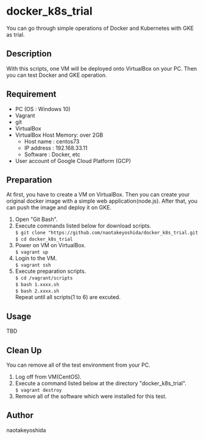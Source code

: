 # docker_k8s_trial
You can go through simple operations of Docker and Kubernetes with GKE as trial.


## Description
With this scripts, one VM will be deployed onto VirtualBox on your PC. Then you can test Docker and GKE operation.


## Requirement
- PC (OS : Windows 10)
- Vagrant
- git
- VirtualBox
- VirtualBox Host Memory: over 2GB
  - Host name : centos73 
  - IP address : 192.168.33.11
  - Software : Docker, etc
- User account of Google Cloud Platform (GCP)


## Preparation
At first, you have to create a VM on VirtualBox. Then you can create your original docker image with a simple web application(node.js). After that, you can push the image and deploy it on GKE.

1. Open "Git Bash".
1. Execute commands listed below for download scripts.  
    `$ git clone "https://github.com/naotakeyoshida/docker_k8s_trial.git`  
    `$ cd docker_k8s_trial`  
1. Power on VM on VirtualBox.  
    `$ vagrant up`  
1. Login to the VM.  
    `$ vagrant ssh`  
1. Execute preparation scripts.  
    `$ cd /vagrant/scripts`  
    `$ bash 1.xxxx.sh`  
    `$ bash 2.xxxx.sh`  
    Repeat until all scripts(1 to 6) are excuted.

## Usage
TBD


## Clean Up
You can remove all of the test environment from your PC.
1. Log off from VM(CentOS).
1. Execute a command listed below at the directory "docker_k8s_trial".  
    `$ vagrant destroy`  
1. Remove all of the software which were installed for this test.



## Author
naotakeyoshida
